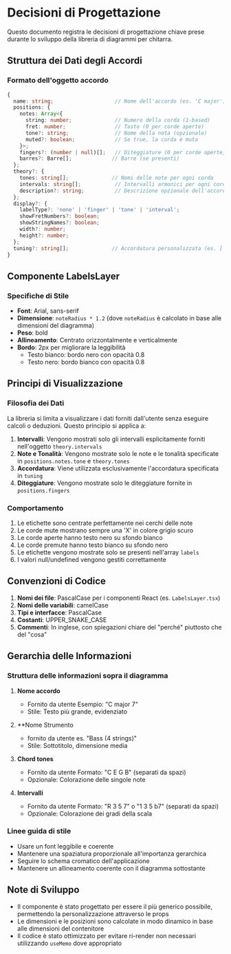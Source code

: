 # Decisioni di Progettazione

Questo documento registra le decisioni di progettazione chiave prese durante lo sviluppo della libreria di diagrammi per chitarra.

## Struttura dei Dati degli Accordi

### Formato dell'oggetto accordo
```typescript
{
  name: string;                    // Nome dell'accordo (es. 'C major')
  positions: {
    notes: Array<{
      string: number;              // Numero della corda (1-based)
      fret: number;                // Tasto (0 per corde aperte)
      tone?: string;               // Nome della nota (opzionale)
      muted?: boolean;             // Se true, la corda è muta
    }>;
    fingers?: (number | null)[];   // Diteggiature (0 per corde aperte, null per mute)
    barres?: Barre[];             // Barre (se presenti)
  };
  theory?: {
    tones: string[];              // Nomi delle note per ogni corda
    intervals: string[];           // Intervalli armonici per ogni corda
    description?: string;          // Descrizione opzionale dell'accordo
  };
  display?: {
    labelType?: 'none' | 'finger' | 'tone' | 'interval';
    showFretNumbers?: boolean;
    showStringNames?: boolean;
    width?: number;
    height?: number;
  };
  tuning?: string[];              // Accordatura personalizzata (es. ['E', 'A', 'D', 'G', 'B', 'E'])
}
```

## Componente LabelsLayer

### Specifiche di Stile
- **Font**: Arial, sans-serif
- **Dimensione**: `noteRadius * 1.2` (dove `noteRadius` è calcolato in base alle dimensioni del diagramma)
- **Peso**: bold
- **Allineamento**: Centrato orizzontalmente e verticalmente
- **Bordo**: 2px per migliorare la leggibilità
  - Testo bianco: bordo nero con opacità 0.8
  - Testo nero: bordo bianco con opacità 0.8

## Principi di Visualizzazione

### Filosofia dei Dati
La libreria si limita a visualizzare i dati forniti dall'utente senza eseguire calcoli o deduzioni. Questo principio si applica a:

1. **Intervalli**: Vengono mostrati solo gli intervalli esplicitamente forniti nell'oggetto `theory.intervals`
2. **Note e Tonalità**: Vengono mostrate solo le note e le tonalità specificate in `positions.notes.tone` e `theory.tones`
3. **Accordatura**: Viene utilizzata esclusivamente l'accordatura specificata in `tuning`
4. **Diteggiature**: Vengono mostrate solo le diteggiature fornite in `positions.fingers`

### Comportamento
1. Le etichette sono centrate perfettamente nei cerchi delle note
2. Le corde mute mostrano sempre una 'X' in colore grigio scuro
3. Le corde aperte hanno testo nero su sfondo bianco
4. Le corde premute hanno testo bianco su sfondo nero
5. Le etichette vengono mostrate solo se presenti nell'array `labels`
6. I valori null/undefined vengono gestiti correttamente

## Convenzioni di Codice

1. **Nomi dei file**: PascalCase per i componenti React (es. `LabelsLayer.tsx`)
2. **Nomi delle variabili**: camelCase
3. **Tipi e interfacce**: PascalCase
4. **Costanti**: UPPER_SNAKE_CASE
5. **Commenti**: In inglese, con spiegazioni chiare del "perché" piuttosto che del "cosa"

## Gerarchia delle Informazioni

### Struttura delle informazioni sopra il diagramma

1. **Nome accordo**
   - Fornito da utente Esempio: "C major 7"
   - Stile: Testo più grande, evidenziato

2. **Nome Strumento 
   - fornito da utente es. "Bass (4 strings)" 
   - Stile: Sottotitolo, dimensione media

3. **Chord tones**
   - Fornito da utente Formato: "C E G B" (separati da spazi)
   - Opzionale: Colorazione delle singole note

4. **Intervalli**
   - Fornito da utente Formato: "R 3 5 7" o "1 3 5 b7" (separati da spazi)
   - Opzionale: Colorazione dei gradi della scala

### Linee guida di stile
- Usare un font leggibile e coerente
- Mantenere una spaziatura proporzionale all'importanza gerarchica
- Seguire lo schema cromatico dell'applicazione
- Mantenere un allineamento coerente con il diagramma sottostante

## Note di Sviluppo

- Il componente è stato progettato per essere il più generico possibile, permettendo la personalizzazione attraverso le props
- Le dimensioni e le posizioni sono calcolate in modo dinamico in base alle dimensioni del contenitore
- Il codice è stato ottimizzato per evitare ri-render non necessari utilizzando `useMemo` dove appropriato
